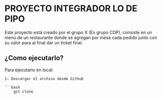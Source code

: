 # PROYECTO INTEGRADOR LO DE PIPO 

Este proyecto está creado por el grupo X (Ex grupo CDP), consiste en un menú de un restaurante donde se agregan por mesa cada pedido junto con su valor para al final dar un ticket final.

## ¿Como ejecutarlo?

Para ejecutarlo en local:

    1- Descargar el archivo desde Github

    ```bash
        git clone 
   ``` 
